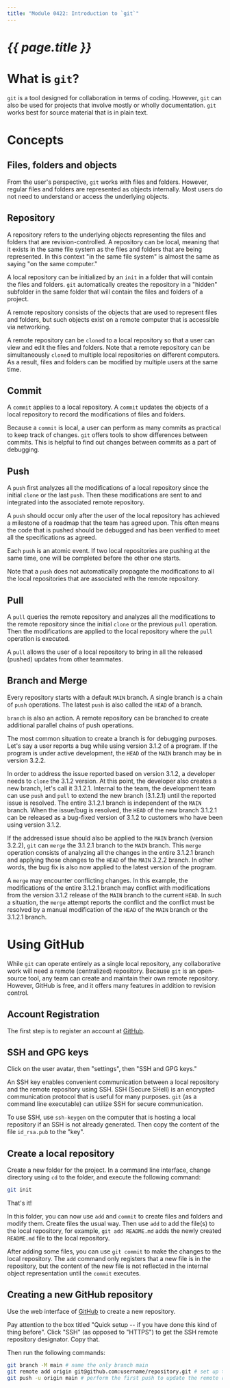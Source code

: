 ```yaml
---
title: "Module 0422: Introduction to `git`"
---
```


# _{{ page.title }}_

# What is `git`?

`git` is a tool designed for collaboration in terms of coding. However, `git` can also be used for projects that involve mostly or wholly documentation. `git` works best for source material that is in plain text.

# Concepts

## Files, folders and objects

From the user's perspective, `git` works with files and folders. However, regular files and folders are represented as objects internally. Most users do not need to understand or access the underlying objects.

## Repository

A repository refers to the underlying objects representing the files and folders that are revision-controlled. A repository can be local, meaning that it exists in the same file system as the files and folders that are being represented. In this context "in the same file system" is almost the same as saying "on the same computer."

A local repository can be initialized by an `init` in a folder that will contain the files and folders. `git` automatically creates the repository in a "hidden" subfolder in the same folder that will contain the files and folders of a project.

A remote repository consists of the objects that are used to represent files and folders, but such objects exist on a remote computer that is accessible via networking.

A remote repository can be `clone`d to a local repository so that a user can view and edit the files and folders. Note that a remote repository can be simultaneously `clone`d to multiple local repositories on different computers. As a result, files and folders can be modified by multiple users at the same time.

## Commit

A `commit` applies to a local repository. A `commit` updates the objects of a local repository to record the modifications of files and folders.

Because a `commit` is local, a user can perform as many commits as practical to keep track of changes. `git` offers tools to show differences between commits. This is helpful to find out changes between commits as a part of debugging.

## Push

A `push` first analyzes all the modifications of a local repository since the initial `clone` or the last `push`. Then these modifications are sent to and integrated into the associated remote repository.

A `push` should occur only after the user of the local repository has achieved a milestone of a roadmap that the team has agreed upon. This often means the code that is pushed should be debugged and has been verified to meet all the specifications as agreed.

Each `push` is an atomic event. If two local repositories are pushing at the same time, one will be completed before the other one starts.

Note that a `push` does not automatically propagate the modifications to all the local repositories that are associated with the remote repository.

## Pull

A `pull` queries the remote repository and analyzes all the modifications to the remote repository since the initial `clone` or the previous `pull` operation. Then the modifications are applied to the local repository where the `pull` operation is executed.

A `pull` allows the user of a local repository to bring in all the released (pushed) updates from other teammates.

## Branch and Merge

Every repository starts with a default `MAIN` branch. A single branch is a chain of `push` operations. The latest `push` is also called the `HEAD` of a branch.

`branch` is also an action. A remote repository can be branched to create additional parallel chains of push operations.

The most common situation to create a branch is for debugging purposes. Let's say a user reports a bug while using version 3.1.2 of a program. If the program is under active development, the `HEAD` of the `MAIN` branch may be in version 3.2.2. 

In order to address the issue reported based on version 3.1.2, a developer needs to `clone` the 3.1.2 version. At this point, the developer also creates a new branch, let's call it 3.1.2.1. Internal to the team, the development team can use `push` and `pull` to extend the new branch (3.1.2.1) until the reported issue is resolved. The entire 3.1.2.1 branch is independent of the `MAIN` branch. When the issue/bug is resolved, the `HEAD` of the new branch 3.1.2.1 can be released as a bug-fixed version of 3.1.2 to customers who have been using version 3.1.2.

If the addressed issue should also be applied to the `MAIN` branch (version 3.2.2), `git` can `merge` the 3.1.2.1 branch to the `MAIN` branch. This `merge` operation consists of analyzing all the changes in the entire 3.1.2.1 branch and applying those changes to the `HEAD` of the `MAIN` 3.2.2 branch. In other words, the bug fix is also now applied to the latest version of the program.

A `merge` may encounter conflicting changes. In this example, the modifications of the entire 3.1.2.1 branch may conflict with modifications from the version 3.1.2 release of the `MAIN` branch to the current `HEAD`. In such a situation, the `merge` attempt reports the conflict and the conflict must be resolved by a manual modification of the `HEAD` of the `MAIN` branch or the 3.1.2.1 branch.

# Using GitHub

While `git` can operate entirely as a single local repository, any collaborative work will need a remote (centralized) repository. Because `git` is an open-source tool, any team can create and maintain their own remote repository. However, GitHub is free, and it offers many features in addition to revision control.

## Account Registration

The first step is to register an account at [GitHub](https://github.com).

## SSH and GPG keys

Click on the user avatar, then "settings", then "SSH and GPG keys."

An SSH key enables convenient communication between a local repository and the remote repository using SSH. SSH (Secure SHell) is an encrypted communication protocol that is useful for many purposes. `git` (as a command line executable) can utilize SSH for secure communication.

To use SSH, use `ssh-keygen` on the computer that is hosting a local repository if an SSH is not already generated. Then copy the content of the file `id_rsa.pub` to the "key". 

## Create a local repository

Create a new folder for the project. In a command line interface, change directory using `cd` to the folder, and execute the following command:

```bash
git init
```

That's it!

In this folder, you can now use `add` and `commit` to create files and folders and modify them. Create files the usual way. Then use `add` to add the file(s) to the local repository, for example, `git add README.md` adds the newly created `README.md` file to the local repository.

After adding some files, you can use `git commit` to make the changes to the local repository. The `add` command only registers that a new file is in the repository, but the content of the new file is not reflected in the internal object representation until the `commit` executes.

## Creating a new GitHub repository

Use the web interface of [GitHub](https://github.com) to create a new repository.

Pay attention to the box titled "Quick setup -- if you have done this kind of thing before". Click "SSH" (as opposed to "HTTPS") to get the SSH remote repository designator. Copy that.

Then run the following commands:

```bash
git branch -M main # name the only branch main
git remote add origin git@github.com:username/repository.git # set up the remote repository substitute username and repository!
git push -u origin main # perform the first push to update the remote repository
```
